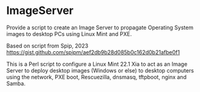 # ImageServer
Provide a script to create an Image Server to propagate Operating System images to desktop PCs using Linux Mint and PXE.

Based on script from Spip, 2023
https://gist.github.com/spipm/aef2db9b28d085b0c162d0b21afbe0f1

This is a Perl script to configure a Linux Mint 22.1 Xia to act as an Image Server to deploy desktop images (Windows or else) to desktop computers using the network, PXE boot, Rescuezilla, dnsmasq, tftpboot, nginx and Samba.
